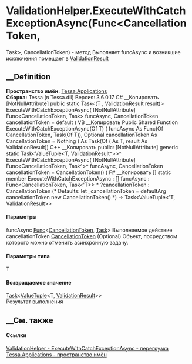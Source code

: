 # ValidationHelper.ExecuteWithCatchExceptionAsync<T>(Func<CancellationToken,
Task<T>>, CancellationToken) - метод
Выполняет funcAsync и возникшие исключения помещает в
[ValidationResult](T_Tessa_Platform_Validation_ValidationResult.htm)
##  __Definition
 **Пространство имён:** [Tessa.Applications](N_Tessa_Applications.htm)  
 **Сборка:** Tessa (в Tessa.dll) Версия: 3.6.0.17
C# __Копировать
    [NotNullAttribute]
    public static Task<(T , ValidationResult result)> ExecuteWithCatchExceptionAsync<T>(
    	[NotNullAttribute] Func<CancellationToken, Task<T>> funcAsync,
    	CancellationToken cancellationToken = default
    )
VB __Копировать
    <NotNullAttribute>
    Public Shared Function ExecuteWithCatchExceptionAsync(Of T) ( 
    	<NotNullAttribute> funcAsync As Func(Of CancellationToken, Task(Of T)),
    	Optional cancellationToken As CancellationToken = Nothing
    ) As Task(Of ( As T, result As ValidationResult))
C++ __Копировать
     public:
    [NotNullAttribute]
    generic<typename T>
    static Task<ValueTuple<T, ValidationResult^>>^ ExecuteWithCatchExceptionAsync(
    	[NotNullAttribute] Func<CancellationToken, Task<T>^>^ funcAsync, 
    	CancellationToken cancellationToken = CancellationToken()
    )
F# __Копировать
     [<NotNullAttribute>]
    static member ExecuteWithCatchExceptionAsync : 
            [<NotNullAttribute>] funcAsync : Func<CancellationToken, Task<'T>> * 
            ?cancellationToken : CancellationToken 
    (* Defaults:
            let _cancellationToken = defaultArg cancellationToken new CancellationToken()
    *)
    -> Task<ValueTuple<'T, ValidationResult>> 
#### Параметры
funcAsync
[Func](https://learn.microsoft.com/dotnet/api/system.func-2)<[CancellationToken](https://learn.microsoft.com/dotnet/api/system.threading.cancellationtoken),
[Task](https://learn.microsoft.com/dotnet/api/system.threading.tasks.task-1)<T>>
     Выполняемое действие 
cancellationToken
[CancellationToken](https://learn.microsoft.com/dotnet/api/system.threading.cancellationtoken)
(Optional)
    Объект, посредством которого можно отменить асинхронную задачу.
#### Параметры типа
T
#### Возвращаемое значение
[Task](https://learn.microsoft.com/dotnet/api/system.threading.tasks.task-1)<[ValueTuple](https://learn.microsoft.com/dotnet/api/system.valuetuple-2)<T,
[ValidationResult](T_Tessa_Platform_Validation_ValidationResult.htm)>>  
Результат выполнения
## __См. также
#### Ссылки
[ValidationHelper - ](T_Tessa_Applications_ValidationHelper.htm)
[ExecuteWithCatchExceptionAsync -
перегрузка](Overload_Tessa_Applications_ValidationHelper_ExecuteWithCatchExceptionAsync.htm)
[Tessa.Applications - пространство имён](N_Tessa_Applications.htm)
